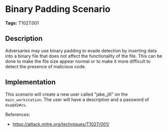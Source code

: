 # Binary Padding Scenario

**Tags:** T1027.001

## Description

Adversaries may use binary padding to evade detection by inserting data into a binary file that does not affect the functionality of the file. This can be done to make the file size appear normal or to make it more difficult to detect the presence of malicious code.

## Implementation

This scenario will create a new user called "jake_jill" on the `main_workstation`. The user will have a description and a password of `dsa@d2#zs`.

References:

- https://attack.mitre.org/techniques/T1027/001/
